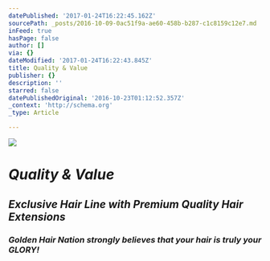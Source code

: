 ```yaml
---
datePublished: '2017-01-24T16:22:45.162Z'
sourcePath: _posts/2016-10-09-0ac51f9a-ae60-458b-b287-c1c8159c12e7.md
inFeed: true
hasPage: false
author: []
via: {}
dateModified: '2017-01-24T16:22:43.845Z'
title: Quality & Value
publisher: {}
description: ''
starred: false
datePublishedOriginal: '2016-10-23T01:12:52.357Z'
_context: 'http://schema.org'
_type: Article

---
```

![](https://the-grid-user-content.s3-us-west-2.amazonaws.com/9ee9d3f1-a668-4d41-bf15-60a9e2756fc6.jpg)

# _**Quality & Value**_

## _**Exclusive Hair Line with Premium Quality Hair Extensions**_

### _**Golden Hair Nation** strongly believes that your hair is truly your GLORY!_